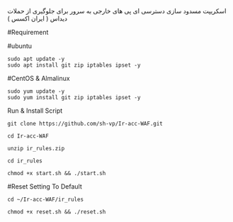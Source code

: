 اسکریپت مسدود سازی دسترسی ای پی های خارجی به سرور برای جلوگیری از حملات دیداس ( ایران اکسس ) 

#Requirement


#ubuntu
````
sudo apt update -y
sudo apt install git zip iptables ipset -y
````

#CentOS & Almalinux
````
sudo yum update -y
sudo yum install git zip iptables ipset -y
````

Run & Install Script

````
git clone https://github.com/sh-vp/Ir-acc-WAF.git

cd Ir-acc-WAF

unzip ir_rules.zip

cd ir_rules

chmod +x start.sh && ./start.sh
````

#Reset Setting To Default

````
cd ~/Ir-acc-WAF/ir_rules

chmod +x reset.sh && ./reset.sh

````
